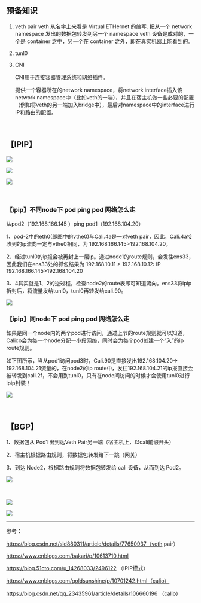 ## 预备知识

1. veth pair
veth 从名字上来看是 Virtual ETHernet 的缩写.
把从一个 network namespace 发出的数据包转发到另一个 namespace
veth 设备是成对的，一个是 container 之中，另一个在 container 之外，即在真实机器上能看到的。
2. tunl0
3. CNI
   
   CNI用于连接容器管理系统和网络插件。
   
   提供一个容器所在的network namespace，将network interface插入该network namespace中（比如veth的一端），并且在宿主机做一些必要的配置（例如将veth的另一端加入bridge中），最后对namespace中的interface进行IP和路由的配置。

<br/>

## 【IPIP】

![](https://s8.51cto.com/images/20200518/1589770646867489.png?x-oss-process=image/watermark,size_16,text_QDUxQ1RP5Y2a5a6i,color_FFFFFF,t_100,g_se,x_10,y_10,shadow_90,type_ZmFuZ3poZW5naGVpdGk=)

![](https://imgconvert.csdnimg.cn/aHR0cHM6Ly9jZG0ueXAxNC5jbi9pbWcvY2FsaWNvLWlwaXAtMS5wbmc?x-oss-process=image/format,png)

![](https://img2018.cnblogs.com/blog/1060878/201904/1060878-20190414173605263-65569449.png)

<br/>

### 【ipip】不同node下 pod ping pod 网络怎么走

从pod2（192.168.166.145 ）ping pod1（192.168.104.20）

1、pod-2中的eth0(即图中的vthe0)与Cali.4a是一对veth pair，因此，Cali.4a接收到的ip流向一定与vthe0相同，为 192.168.166.145>192.168.104.20。

2、经过tunl0的ip报会被再封上一层ip。通过node1的route规则，会发往ens33，因此我们在ens33处的抓包结果为 192.168.10.11 > 192.168.10.12: IP 192.168.166.145>192.168.104.20

3、4其实就是1、2的逆过程，检查node2的route表即可知道流向。ens33将ipip拆封后，将流量发给tunl0，tunl0再转发给cali.90。

![](https://s7.51cto.com/images/20200518/1589771015195826.png?x-oss-process=image/watermark,size_16,text_QDUxQ1RP5Y2a5a6i,color_FFFFFF,t_100,g_se,x_10,y_10,shadow_90,type_ZmFuZ3poZW5naGVpdGk=)

### 【ipip】同node下 pod ping pod 网络怎么走

如果是同一个node内的两个pod进行访问，通过上节的route规则就可以知道，Calico会为每一个node分配一小段网络，同时会为每个pod创建一个“入”的ip route规则。

如下图所示，当从pod1访问pod3时，Cali.90是直接发出192.168.104.20-> 192.168.104.21流量的，在node2的ip route中，发往192.168.104.21的ip报直接会被转发到cali.2f，不会用到tunl0，只有在node间访问的时候才会使用tunl0进行ipip封装！

![](https://s9.51cto.com/images/20200518/1589771227604559.png?x-oss-process=image/watermark,size_16,text_QDUxQ1RP5Y2a5a6i,color_FFFFFF,t_100,g_se,x_10,y_10,shadow_90,type_ZmFuZ3poZW5naGVpdGk=)

<br/>

## 【BGP】

1、数据包从 Pod1 出到达Veth Pair另一端（宿主机上，以cali前缀开头）

2、宿主机根据路由规则，将数据包转发给下一跳（网关）

3、到达 Node2，根据路由规则将数据包转发给 cali 设备，从而到达 Pod2。

![](https://img2018.cnblogs.com/blog/1060878/201904/1060878-20190415165320714-135136611.png)

<br/>

![](https://imgconvert.csdnimg.cn/aHR0cHM6Ly9jZG0ueXAxNC5jbi9pbWcvY2FsaWNvLWJncC0xLnBuZw?x-oss-process=image/format,png)

![](https://blog.csdn.net/qq_23435961/article/details/106660196)

***

参考：

https://blog.csdn.net/sld880311/article/details/77650937（veth pair）

https://www.cnblogs.com/bakari/p/10613710.html

https://blog.51cto.com/u_14268033/2496122 （IPIP模式）

https://www.cnblogs.com/goldsunshine/p/10701242.html（calio）

https://blog.csdn.net/qq_23435961/article/details/106660196  （calio）
